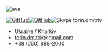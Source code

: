 ![ava](https://torindev.github.io/src/ava.jpg)

<a href='https://www.linkedin.com/in/dmitriy-torin-132685136'><img alt='GitHub' src='https://torindev.github.io/imgs/li.png'/></a><a href='https://t.me/torin_dev'><img alt='GitHub' src='https://torindev.github.io/imgs/tm.png'/></a><img alt='Skype' src='https://torindev.github.io/imgs/sp.png'/> torin.dmitriy

* Ukraine / Kharkiv
* torin.dmitriy@gmail.com
* +38 (050) 888-2000
